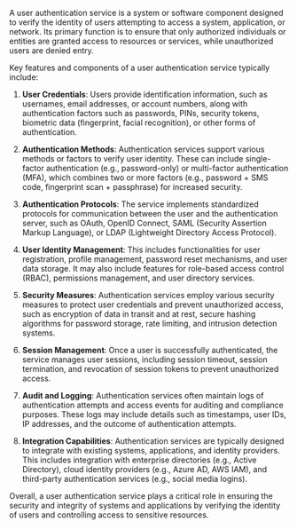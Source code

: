 A user authentication service is a system or software component designed to verify the identity of users attempting to access a system, application, or network. Its primary function is to ensure that only authorized individuals or entities are granted access to resources or services, while unauthorized users are denied entry. 

Key features and components of a user authentication service typically include:

1. **User Credentials**: Users provide identification information, such as usernames, email addresses, or account numbers, along with authentication factors such as passwords, PINs, security tokens, biometric data (fingerprint, facial recognition), or other forms of authentication.

2. **Authentication Methods**: Authentication services support various methods or factors to verify user identity. These can include single-factor authentication (e.g., password-only) or multi-factor authentication (MFA), which combines two or more factors (e.g., password + SMS code, fingerprint scan + passphrase) for increased security.

3. **Authentication Protocols**: The service implements standardized protocols for communication between the user and the authentication server, such as OAuth, OpenID Connect, SAML (Security Assertion Markup Language), or LDAP (Lightweight Directory Access Protocol).

4. **User Identity Management**: This includes functionalities for user registration, profile management, password reset mechanisms, and user data storage. It may also include features for role-based access control (RBAC), permissions management, and user directory services.

5. **Security Measures**: Authentication services employ various security measures to protect user credentials and prevent unauthorized access, such as encryption of data in transit and at rest, secure hashing algorithms for password storage, rate limiting, and intrusion detection systems.

6. **Session Management**: Once a user is successfully authenticated, the service manages user sessions, including session timeout, session termination, and revocation of session tokens to prevent unauthorized access.

7. **Audit and Logging**: Authentication services often maintain logs of authentication attempts and access events for auditing and compliance purposes. These logs may include details such as timestamps, user IDs, IP addresses, and the outcome of authentication attempts.

8. **Integration Capabilities**: Authentication services are typically designed to integrate with existing systems, applications, and identity providers. This includes integration with enterprise directories (e.g., Active Directory), cloud identity providers (e.g., Azure AD, AWS IAM), and third-party authentication services (e.g., social media logins).

Overall, a user authentication service plays a critical role in ensuring the security and integrity of systems and applications by verifying the identity of users and controlling access to sensitive resources.
